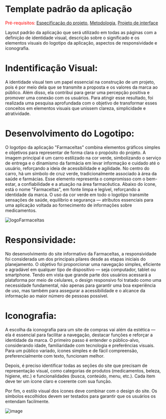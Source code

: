 # Template padrão da aplicação

<span style="color:red">Pré-requisitos: <a href="02-Especificacao.md"> Especificação do projeto</a></span>, <a href="03-Metodologia.md"> Metodologia</a>, <a href="05-Projeto-interface.md"> Projeto de interface</a>

Layout padrão da aplicação que será utilizado em todas as páginas com a definição de identidade visual, descrição sobre o significado e os elementos visuais do logotipo da aplicação, aspectos de responsividade e iconografia.

# Indentificação Visual:
A identidade visual tem um papel essencial na construção de um projeto, pois é por meio dela que se transmite a proposta e os valores da marca ao público. Além disso, ela contribui para gerar uma percepção positiva e promover uma conexão com os usuários. Para atingir esse resultado, foi realizada uma pesquisa aprofundada com o objetivo de transformar esses conceitos em elementos visuais que unissem clareza, simplicidade e atratividade.

# Desenvolvimento do Logotipo:
O logotipo da aplicação "Farmaceltas" combina elementos gráficos simples e objetivos para representar de forma clara o propósito do projeto. A imagem principal é um carro estilizado na cor verde, simbolizando o serviço de entrega e o dinamismo da farmácia em levar informação e cuidado até o usuário, reforçando a ideia de acessibilidade e agilidade.
No centro do carro, há um símbolo de cruz verde, tradicionalmente associado à área da saúde e farmácias. Esse elemento representa o compromisso com o bem-estar, a confiabilidade e a atuação na área farmacêutica.
Abaixo do ícone, está o nome "Farmaceltas", em fonte limpa e legível, reforçando a identidade da marca. O uso da cor verde em todo o logotipo transmite sensações de saúde, equilíbrio e segurança — atributos essenciais para uma aplicação voltada ao fornecimento de informações sobre medicamentos.

![logoFarmaceltas](https://github.com/user-attachments/assets/9a0b92fa-f518-4db2-b60e-0e909143fa18)


# Responsividade:
No desenvolvimento do site informativo da Farmaceltas, a responsividade foi considerada um dos principais pilares desde as etapas iniciais do planejamento. O objetivo foi proporcionar uma navegação simples, eficiente e agradável em qualquer tipo de dispositivo — seja computador, tablet ou smartphone. Tendo em vista que grande parte dos usuários acessará a plataforma por meio de celulares, o design responsivo foi tratado como uma necessidade fundamental, não apenas para garantir uma boa experiência de uso, mas também para assegurar a acessibilidade e o alcance da informação ao maior número de pessoas possível.

# Iconografia:
A escolha da iconografia para um site de compras vai além da estética — ela é essencial para facilitar a navegação, destacar funções e reforçar a identidade da marca. O primeiro passo é entender o público-alvo, considerando idade, familiaridade com tecnologia e preferências visuais. Para um público variado, ícones simples e de fácil compreensão, preferencialmente com texto, funcionam melhor.

Depois, é preciso identificar todas as seções do site que precisam de representação visual, como categorias de produtos (medicamentos, beleza, higiene, etc.) e funcionalidades (busca, conteúdo, menu, etc.). Cada item deve ter um ícone claro e coerente com sua função.

Por fim, o estilo visual dos ícones deve combinar com o design do site. Os símbolos escolhidos devem ser testados para garantir que os usuários os entendam facilmente.

![image](https://github.com/user-attachments/assets/051074c2-3fe6-4404-94a2-7751cd48f05b)
